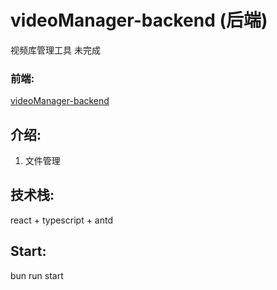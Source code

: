 # videoManager-backend (后端)

视频库管理工具 未完成

### 前端:
[videoManager-backend](https://github.com/yangyang-yangyang/videoManager-backend)

## 介绍:
1. 文件管理

## 技术栈:
react + typescript + antd

## Start:
bun run start
